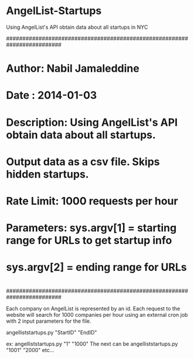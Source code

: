 AngelList-Startups
==================

Using AngelList's API obtain data about all startups in NYC

#########################################################################
# Author: Nabil Jamaleddine
# Date  : 2014-01-03
# Description: Using AngelList's API obtain data about all startups.
# Output data as a csv file. Skips hidden startups.
# Rate Limit: 1000 requests per hour
# Parameters: sys.argv[1] = starting range for URLs to get startup info
#							sys.argv[2] = ending range for URLs
#	
#########################################################################

Each company on AngelList is represented by an id. 
Each request to the website will search for 1000 companies per hour using an external cron job with 2 input parameters for the file. 

angelliststartups.py "StartID" "EndID"

ex: angelliststartups.py "1" "1000"
The next can be angelliststartups.py "1001" "2000" etc...
